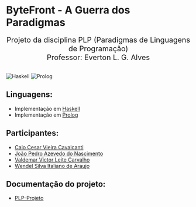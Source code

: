 # ByteFront - A Guerra dos Paradigmas

<div align="center" style="font-size: 20px">
    Projeto da disciplina PLP (Paradigmas de Linguagens de Programação) <br>
    Professor: Everton L. G. Alves
</div> <br>

![Haskell](https://img.shields.io/badge/Haskell-Done-green?style=flat-square&logo=haskell&labelColor=%235D4F85) 
![Prolog](https://img.shields.io/badge/Prolog-In_processing-red?style=flat-square&labelColor=%23184e60)


## Linguagens:
* Implementação em [Haskell](https://github.com/Caio-Cesar-Vieira-Cavalcanti/PLP-Projeto/blob/main/Haskell/README.md)
* Implementação em [Prolog]()


## Participantes:
* [Caio Cesar Vieira Cavalcanti](https://github.com/CesarImperas)
* [João Pedro Azevedo do Nascimento](https://github.com/jpedro8azevedo)
* [Valdemar Victor Leite Carvalho](https://github.com/valdemarvictorleitecarvalho)
* [Wendel Silva Italiano de Araujo]()


## Documentação do projeto:
* [PLP-Projeto](https://docs.google.com/document/d/1jdxEnaJU5itit1pwy6mo1JTvXn0NgQYMihywjvj-0Kg/edit?tab=t.0)
